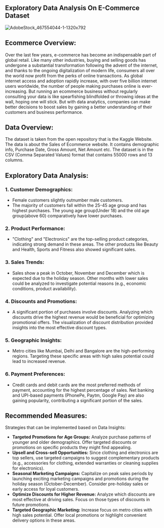 ## Exploratory Data Analysis On E-Commerce Dataset

![AdobeStock_467554044-1-1320x792](https://github.com/user-attachments/assets/d371a18e-f5dd-4f2c-a3ce-6ff70770cf4e)


## Ecommerce Overview:

Over the last few years, e-commerce has become an indispensable part of global retail. Like many other industries, buying and selling goods has undergone a substantial transformation following the advent of the internet, and thanks to the ongoing digitalization of modern life, consumers all over the world now profit from the perks of online transactions. As global internet access and adoption rapidly increase, with over five billion internet users worldwide, the number of people making purchases online is ever-increasing.
But running an ecommerce business without regularly consulting your data is like spearfishing blindfolded or throwing ideas at the wall, hoping one will stick. But with data analytics, companies can make better decisions to boost sales by gaining a better understanding of their customers and business performance. 


## Data Overview:
The dataset is taken from the open repository that is the Kaggle Website. The data is about the Sales of Ecommerce website. It contains demographic info, Purchase Date, Gross Amount, Net Amount etc. The dataset is in the CSV (Comma Separated Values) format that contains 55000 rows and 13 columns.

## Exploratory Data Analysis:
### 1. Customer Demographics:
- Female customers slightly outnumber male customers.
-	The majority of customers fall within the 25-45 age group and has highest purchases. The young age group(Under 18) and the old age group(above 60) comparatively have lower purchases.

### 2. Product Performance:
- "Clothing" and "Electronics" are the top-selling product categories, indicating strong demand in these areas. The other products like Beauty and Health, Sports and Fitness also showed significant sales.
### 3. Sales Trends:
-	Sales show a peak in October, November and December which is expected due to the holiday season. Other months with lower sales could be analyzed to investigate potential reasons (e.g., economic conditions, product availability).
### 4. Discounts and Promotions:
-	A significant portion of purchases involve discounts. Analyzing which discounts drive the highest revenue would be beneficial for optimizing promotional offers. The visualization of discount distribution provided insights into the most effective discount types.
### 5. Geographic Insights:
-	Metro cities like Mumbai, Delhi and Bangalore are the high-performing regions. Targeting these specific areas with high sales potential could lead to increased revenue.
### 6. Payment Preferences:
-	Credit cards and debit cards are the most preferred methods of payment, accounting for the highest percentage of sales. Net banking and UPI-based payments (PhonePe, Paytm, Google Pay) are also gaining popularity, contributing a significant portion of the sales.

## Recommended Measures:
Strategies that can be implemented based on Data Insights:
- **Targeted Promotions for Age Groups:** Analyze purchase patterns of younger and older demographics. Offer targeted discounts or promotions on specific products they might find appealing.
- **Upsell and Cross-sell Opportunities:** Since clothing and electronics are top sellers, use targeted campaigns to suggest complementary products (e.g., accessories for clothing, extended warranties or cleaning supplies for electronics).
- **Seasonal Marketing Campaigns:** Capitalize on peak sales periods by launching exciting marketing campaigns and promotions during the holiday season (October-December). Consider pre-holiday sales or early access for loyal customers.
- **Optimize Discounts for Higher Revenue:** Analyze which discounts are most effective at driving sales. Focus on those types of discounts in future promotions.
- **Targeted Geographic Marketing:** Increase focus on metro cities with high sales potential. Offer local promotions or highlight convenient delivery options in these areas.
